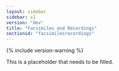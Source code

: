 ```yaml
---
layout: sidebar
sidebar: s1
version: "dev"
title: "Facsimiles and Recordings"
sectionid: "facsimilesrecordings"
---
```


{% include version-warning %}

This is a placeholder that needs to be filled.
